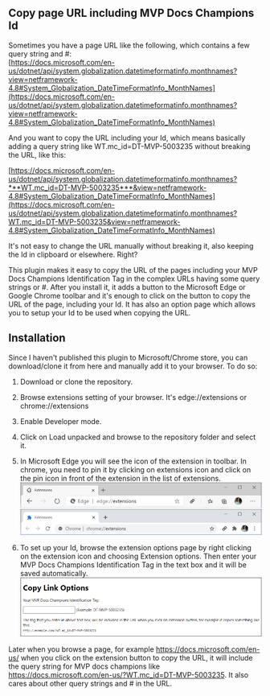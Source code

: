 ## Copy page URL including MVP Docs Champions Id

Sometimes you have a page URL like the following, which contains a few query string and #:  
[https://docs.microsoft.com/en-us/dotnet/api/system.globalization.datetimeformatinfo.monthnames?view=netframework-4.8#System_Globalization_DateTimeFormatInfo_MonthNames](https://docs.microsoft.com/en-us/dotnet/api/system.globalization.datetimeformatinfo.monthnames?view=netframework-4.8#System_Globalization_DateTimeFormatInfo_MonthNames)

And you want to copy the URL including your Id, which means basically adding a query string like WT.mc_id=DT-MVP-5003235 without breaking the URL, like this:   

[https://docs.microsoft.com/en-us/dotnet/api/system.globalization.datetimeformatinfo.monthnames?***WT.mc_id=DT-MVP-5003235***&view=netframework-4.8#System_Globalization_DateTimeFormatInfo_MonthNames](https://docs.microsoft.com/en-us/dotnet/api/system.globalization.datetimeformatinfo.monthnames?WT.mc_id=DT-MVP-5003235&view=netframework-4.8#System_Globalization_DateTimeFormatInfo_MonthNames)

It's not easy to change the URL manually without breaking it, also keeping the Id in clipboard or elsewhere. Right?  

This plugin makes it easy to copy the URL of the pages including your MVP Docs Champions Identification Tag in the complex URLs having some query strings or #. 
After you install it, it adds a button to the Microsoft Edge or Google Chrome toolbar and it's enough to click on the button to copy the URL of the page, including your Id. It has also an option page which allows you to setup your Id to be used when copying the URL.

## Installation
Since I haven't published this plugin to Microsoft/Chrome store, you can download/clone it from here and manually add it to your browser. To do so:

1. Download or clone the repository.
2. Browse extensions setting of your browser. It's edge://extensions or chrome://extensions
3. Enable Developer mode.
4. Click on Load unpacked and browse to the repository folder and select it.
5. In Microsoft Edge you will see the icon of the extension in toolbar. In chrome, you need to pin it by clicking on extensions icon and click on the pin icon in front of the extension in the list of extensions.
 ![edge.png](edge.png)
 ![chrome.png](chrome.png)

6. To set up your Id, browse the extension options page by right clicking on the extension icon and choosing Extension options. Then enter your MVP Docs Champions Identification Tag in the text box and it will be saved automatically.
  ![options.png](options.png)
 

Later when you browse a page, for example https://docs.microsoft.com/en-us/ when you click on the extension button to copy the URL, it will include the query string for MVP docs champions like https://docs.microsoft.com/en-us/?WT.mc_id=DT-MVP-5003235. It also cares about other query strings and # in the URL.
